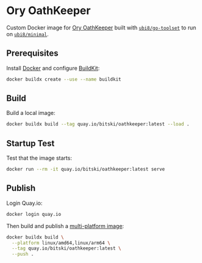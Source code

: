 # Ory OathKeeper

Custom Docker image for [Ory OathKeeper][oathkeeper] built with
[`ubi8/go-toolset`][ubi8-go-toolset] to run on [`ubi8/minimal`][ubi8].

## Prerequisites

Install [Docker][docker] and configure [BuildKit][buildkit]:

```sh
docker buildx create --use --name buildkit
```

## Build

Build a local image:

```sh
docker buildx build --tag quay.io/bitski/oathkeeper:latest --load .
```

## Startup Test

Test that the image starts:

```sh
docker run --rm -it quay.io/bitski/oathkeeper:latest serve
```

## Publish

Login Quay.io:

```sh
docker login quay.io
```

Then build and publish a [multi-platform image][docker-multiplatform]:

```sh
docker buildx build \
  --platform linux/amd64,linux/arm64 \
  --tag quay.io/bitski/oathkeeper:latest \
  --push .
```

[buildkit]: https://github.com/moby/buildkit
[docker-multiplatform]: https://docs.docker.com/build/buildx/multiplatform-images/
[docker]: https://www.docker.com/get-started/
[oathkeeper]: https://github.com/ory/oathkeeper
[ubi8-go-toolset]: https://catalog.redhat.com/software/containers/ubi8/go-toolset/5ce8713aac3db925c03774d1
[ubi8]: https://catalog.redhat.com/software/containers/ubi8-minimal/5c64772edd19c77a158ea216
